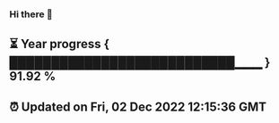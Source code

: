 ### Hi there 👋
⏳ Year progress { ███████████████████████████▁▁▁ } 91.92 %
---
⏰ Updated on Fri, 02 Dec 2022 12:15:36 GMT
---
